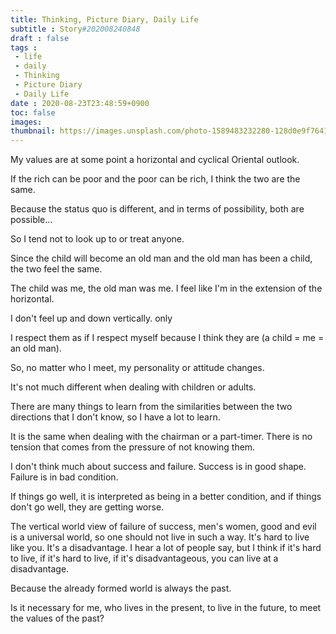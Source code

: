 ```yaml
---
title: Thinking, Picture Diary, Daily Life
subtitle : Story#202008240848
draft : false
tags :
 - life
 - daily
 - Thinking
 - Picture Diary
 - Daily Life
date : 2020-08-23T23:48:59+0900
toc: false
images: 
thumbnail: https://images.unsplash.com/photo-1589483232280-128d0e9f7641?ixlib=rb-1.2.1&q=80&fm=jpg&crop=entropy&cs=tinysrgb&w=1080&fit=max&ixid=eyJhcHBfaWQiOjE1NTU0OX0
---
```


My values are at some point a horizontal and cyclical Oriental outlook.  

If the rich can be poor and the poor can be rich, I think the two are the same.  

Because the status quo is different, and in terms of possibility, both are possible...  

So I tend not to look up to or treat anyone.  

Since the child will become an old man and the old man has been a child, the two feel the same.  

The child was me, the old man was me. I feel like I'm in the extension of the horizontal.  

I don't feel up and down vertically. only  

I respect them as if I respect myself because I think they are (a child = me = an old man).  

So, no matter who I meet, my personality or attitude changes.  

It's not much different when dealing with children or adults.  

There are many things to learn from the similarities between the two directions that I don't know, so I have a lot to learn.  

It is the same when dealing with the chairman or a part-timer. There is no tension that comes from the pressure of not knowing them.  

I don't think much about success and failure. Success is in good shape. Failure is in bad condition.  

If things go well, it is interpreted as being in a better condition, and if things don't go well, they are getting worse.  

The vertical world view of failure of success, men's women, good and evil is a universal world, so one should not live in such a way. It's hard to live like you. It's a disadvantage. I hear a lot of people say, but I think if it's hard to live, if it's hard to live, if it's disadvantageous, you can live at a disadvantage.  

Because the already formed world is always the past.  

Is it necessary for me, who lives in the present, to live in the future, to meet the values of the past?  

